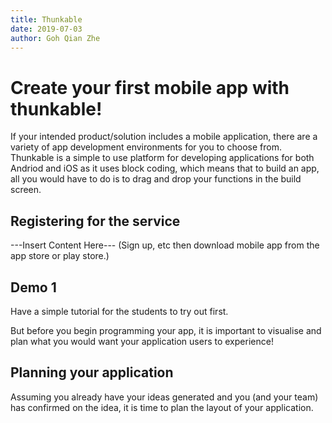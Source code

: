 ```yaml
---
title: Thunkable
date: 2019-07-03
author: Goh Qian Zhe
---
```


# Create your first mobile app with thunkable!

If your intended product/solution includes a mobile application, there are a variety of app development environments for you to choose from. Thunkable is a simple to use platform for developing applications for both Andriod and iOS as it uses block coding, which means that to build an app, all you would have to do is to drag and drop your functions in the build screen.

## Registering for the service

---Insert Content Here--- (Sign up, etc then download mobile app from the app store or play store.)

## Demo 1 

Have a simple tutorial for the students to try out first.


But before you begin programming your app, it is important to visualise and plan what you would want your application users to experience!

## Planning your application

Assuming you already have your ideas generated and you (and your team) has confirmed on the idea, it is time to plan the layout of your application. 
